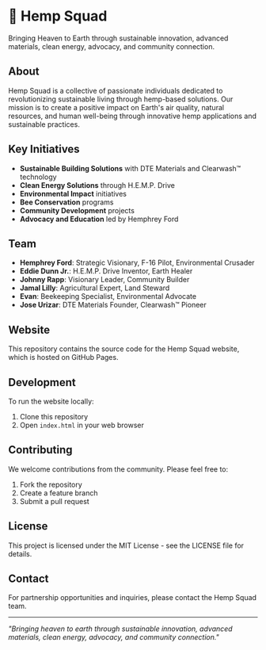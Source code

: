 # 🌱 Hemp Squad

Bringing Heaven to Earth through sustainable innovation, advanced materials, clean energy, advocacy, and community connection.

## About

Hemp Squad is a collective of passionate individuals dedicated to revolutionizing sustainable living through hemp-based solutions. Our mission is to create a positive impact on Earth's air quality, natural resources, and human well-being through innovative hemp applications and sustainable practices.

## Key Initiatives

- **Sustainable Building Solutions** with DTE Materials and Clearwash™ technology
- **Clean Energy Solutions** through H.E.M.P. Drive
- **Environmental Impact** initiatives
- **Bee Conservation** programs
- **Community Development** projects
- **Advocacy and Education** led by Hemphrey Ford

## Team

- **Hemphrey Ford**: Strategic Visionary, F-16 Pilot, Environmental Crusader
- **Eddie Dunn Jr.**: H.E.M.P. Drive Inventor, Earth Healer
- **Johnny Rapp**: Visionary Leader, Community Builder
- **Jamal Lilly**: Agricultural Expert, Land Steward
- **Evan**: Beekeeping Specialist, Environmental Advocate
- **Jose Urizar**: DTE Materials Founder, Clearwash™ Pioneer

## Website

This repository contains the source code for the Hemp Squad website, which is hosted on GitHub Pages.

## Development

To run the website locally:

1. Clone this repository
2. Open `index.html` in your web browser

## Contributing

We welcome contributions from the community. Please feel free to:

1. Fork the repository
2. Create a feature branch
3. Submit a pull request

## License

This project is licensed under the MIT License - see the LICENSE file for details.

## Contact

For partnership opportunities and inquiries, please contact the Hemp Squad team.

---

*"Bringing heaven to earth through sustainable innovation, advanced materials, clean energy, advocacy, and community connection."* 